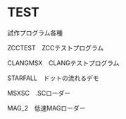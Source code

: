 # TEST

試作プログラム各種

ZCCTEST　ZCCテストプログラム

CLANGMSX　CLANGテストプログラム

STARFALL　ドットの流れるデモ

MSXSC　.SCローダー

MAG_2　低速MAGローダー
